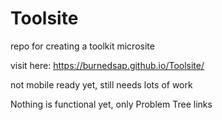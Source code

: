 # Toolsite
repo for creating a toolkit microsite 

visit here: https://burnedsap.github.io/Toolsite/


not mobile ready yet, still needs lots of work

Nothing is functional yet, only Problem Tree links
